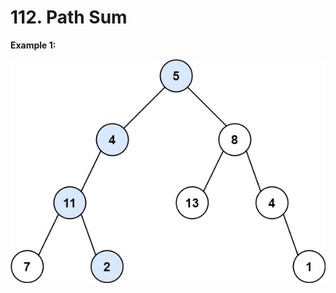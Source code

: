# 112. Path Sum

**Example 1:**  


![Input: root = \[5,4,8,11,null,13,4,7,2,null,null,null,1\], targetSum = 22 Output: true](../.gitbook/assets/image%20%2821%29.png)





